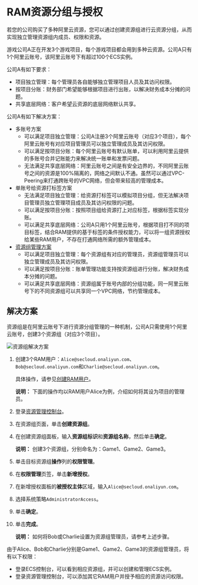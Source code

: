 # RAM资源分组与授权

若您的公司购买了多种阿里云资源，您可以通过创建资源组进行云资源分组，从而实现独立管理资源组内成员、权限和资源。

游戏公司A正在开发3个游戏项目，每个游戏项目都会用到多种云资源。公司A只有1个阿里云账号，该阿里云账号下有超过100个ECS实例。

公司A有如下要求：

-   项目独立管理：每个管理员各自能够独立管理项目人员及其访问权限。
-   按项目分账：财务部门希望能够根据项目进行出账，以解决财务成本分摊的问题。
-   共享底层网络：客户希望云资源的底层网络默认共享。

公司A有如下解决方案：

-   多账号方案
    -   可以满足项目独立管理：公司A注册3个阿里云账号（对应3个项目），每个阿里云账号有对应项目管理员可以独立管理成员及其访问权限。
    -   可以满足按项目分账：每个阿里云账号有默认账单，可以利用阿里云提供的多账号合并记账能力来解决统一账单和发票问题。
    -   无法满足共享底层网络：阿里云账号之间是有安全边界的，不同阿里云账号之间的资源是100%隔离的，网络之间默认不通。虽然可以通过VPC-Peering来打通跨账号的VPC网络，但会带来较高的管理成本。
-   单账号给资源打标签方案
    -   无法满足项目独立管理：给资源打标签可以模拟项目分组，但无法解决项目管理员独立管理项目成员及其访问权限的问题。
    -   可以满足按项目分账：按照项目组给资源打上对应标签，根据标签实现分账。
    -   可以满足共享底层网络：公司A只用1个阿里云账号，根据项目打不同的项目标签，结合RAM提供的基于标签的条件授权能力，可以将一组资源授权给某些RAM用户，不存在打通网络所需的额外管理成本。
-   [资源组管理方案](#section_03)
    -   可以满足项目独立管理：每个资源组有对应的管理员，资源组管理员可以独立管理成员及其访问权限。
    -   可以满足按项目分账：账单管理功能支持按资源组进行分账，解决财务成本分摊的问题。
    -   可以满足共享底层网络：资源组属于账号内部的分组功能，同一阿里云账号下的不同资源组可以共享同一个VPC网络，节约管理成本。

## 解决方案

资源组是在阿里云账号下进行资源分组管理的一种机制，公司A只需使用1个阿里云账号，创建3个资源组（对应3个项目）。

![资源组解决方案](https://static-aliyun-doc.oss-accelerate.aliyuncs.com/assets/img/zh-CN/0234559951/p14357.png)

1.  创建3个RAM用户：`Alice@secloud.onaliyun.com`、`Bob@secloud.onaliyun.com`和`Charlie@secloud.onaliyun.com`。

    具体操作，请参见[创建RAM用户](/intl.zh-CN/用户管理/基本操作/创建RAM用户.md)。

    **说明：** 下面的操作均以RAM用户Alice为例，介绍如何将其设为项目的管理员。

2.  登录[资源管理控制台](https://resourcemanager.console.aliyun.com/resource-groups)。

3.  在资源组页面，单击**创建资源组**。

4.  在创建资源组面板，输入**资源组标识**和**资源组名称**，然后单击**确定**。

    **说明：** 创建3个资源组，分别命名为：Game1、Game2、Game3。

5.  单击目标资源组**操作**列的**权限管理**。

6.  在**权限管理**页签，单击**新增授权**。

7.  在新增授权面板的**被授权主体**区域，输入`Alice@secloud.onaliyun.com`。

8.  选择系统策略`AdministratorAccess`。

9.  单击**确定**。

10. 单击**完成**。

    **说明：** 如何将Bob或Charlie设置为资源组管理员，请参考上述步骤。


由于Alice、Bob和Charlie分别是Game1、Game2、Game3的资源组管理员，将有以下权限：

-   登录ECS控制台，可以看到相应资源组，并可以创建和管理ECS实例。
-   登录资源管理控制台，可以添加其它RAM用户并授予相应的资源访问权限。

